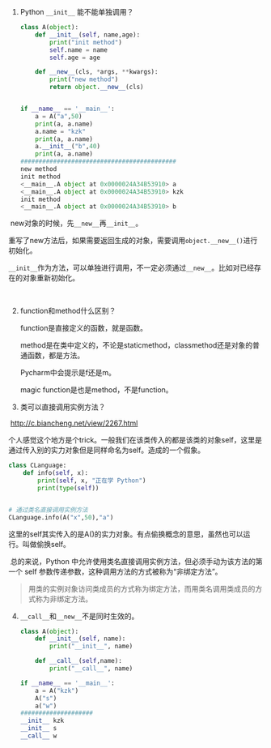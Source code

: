 





1. Python `__init__` 能不能单独调用？

   ```python
   class A(object):
       def __init__(self, name,age):
           print("init method")
           self.name = name
           self.age = age
   
       def __new__(cls, *args, **kwargs):
           print("new method")
           return object.__new__(cls)
   
   
   if __name__ == '__main__':
       a = A("a",50)
       print(a, a.name)
       a.name = "kzk"
       print(a, a.name)
       a.__init__("b",40)
       print(a, a.name)
   ###########################################
   new method
   init method
   <__main__.A object at 0x0000024A34B53910> a
   <__main__.A object at 0x0000024A34B53910> kzk
   init method
   <__main__.A object at 0x0000024A34B53910> b
   ```



​		new对象的时候，先`__new__`再`__init__`。

​		重写了new方法后，如果需要返回生成的对象，需要调用`object.__new__()`进行初始化。

​		`__init__`作为方法，可以单独进行调用，不一定必须通过`__new__`。比如对已经存在的对象重新初始化。

​		



2. function和method什么区别？

   function是直接定义的函数，就是函数。

   method是在类中定义的，不论是staticmethod，classmethod还是对象的普通函数，都是方法。

   Pycharm中会提示是f还是m。

   magic function是也是method，不是function。



3. 类可以直接调用实例方法？

​	http://c.biancheng.net/view/2267.html

​	个人感觉这个地方是个trick。一般我们在该类传入的都是该类的对象self，这里是通过传入别的实力对象但是同样命名为self。造成的一个假象。

```python
class CLanguage:
    def info(self, x):
        print(self, x, "正在学 Python")
        print(type(self))


# 通过类名直接调用实例方法
CLanguage.info(A("x",50),"a")
```

​	这里的self其实传入的是A()的实力对象。有点偷换概念的意思，虽然也可以运行。叫做偷换self。

​	总的来说，Python 中允许使用类名直接调用实例方法，但必须手动为该方法的第一个 self 参数传递参数，这种调用方法的方式被称为“非绑定方法”。

> 用类的实例对象访问类成员的方式称为绑定方法，而用类名调用类成员的方式称为非绑定方法。



4. `__call__`和`__new__`不是同时生效的。

   ```python
   class A(object):
       def __init__(self, name):
           print("__init__", name)
   
       def __call__(self,name):
           print("__call__", name)
   
   if __name__ == '__main__':
       a = A("kzk")
       A("s")
       a("w")
   ####################
   __init__ kzk
   __init__ s
   __call__ w
   ```

   